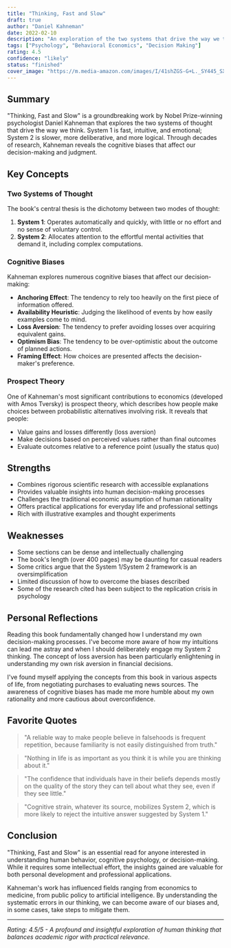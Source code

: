 ```yaml
---
title: "Thinking, Fast and Slow"
draft: true
author: "Daniel Kahneman"
date: 2022-02-10
description: "An exploration of the two systems that drive the way we think"
tags: ["Psychology", "Behavioral Economics", "Decision Making"]
rating: 4.5
confidence: "likely"
status: "finished"
cover_image: "https://m.media-amazon.com/images/I/41shZGS-G+L._SY445_SX342_.jpg"
---
```


## Summary

"Thinking, Fast and Slow" is a groundbreaking work by Nobel Prize-winning psychologist Daniel Kahneman that explores the two systems of thought that drive the way we think. System 1 is fast, intuitive, and emotional; System 2 is slower, more deliberative, and more logical. Through decades of research, Kahneman reveals the cognitive biases that affect our decision-making and judgment.

## Key Concepts

### Two Systems of Thought

The book's central thesis is the dichotomy between two modes of thought:

1. **System 1**: Operates automatically and quickly, with little or no effort and no sense of voluntary control.
2. **System 2**: Allocates attention to the effortful mental activities that demand it, including complex computations.

### Cognitive Biases

Kahneman explores numerous cognitive biases that affect our decision-making:

- **Anchoring Effect**: The tendency to rely too heavily on the first piece of information offered.
- **Availability Heuristic**: Judging the likelihood of events by how easily examples come to mind.
- **Loss Aversion**: The tendency to prefer avoiding losses over acquiring equivalent gains.
- **Optimism Bias**: The tendency to be over-optimistic about the outcome of planned actions.
- **Framing Effect**: How choices are presented affects the decision-maker's preference.

### Prospect Theory

One of Kahneman's most significant contributions to economics (developed with Amos Tversky) is prospect theory, which describes how people make choices between probabilistic alternatives involving risk. It reveals that people:

- Value gains and losses differently (loss aversion)
- Make decisions based on perceived values rather than final outcomes
- Evaluate outcomes relative to a reference point (usually the status quo)

## Strengths

- Combines rigorous scientific research with accessible explanations
- Provides valuable insights into human decision-making processes
- Challenges the traditional economic assumption of human rationality
- Offers practical applications for everyday life and professional settings
- Rich with illustrative examples and thought experiments

## Weaknesses

- Some sections can be dense and intellectually challenging
- The book's length (over 400 pages) may be daunting for casual readers
- Some critics argue that the System 1/System 2 framework is an oversimplification
- Limited discussion of how to overcome the biases described
- Some of the research cited has been subject to the replication crisis in psychology

## Personal Reflections

Reading this book fundamentally changed how I understand my own decision-making processes. I've become more aware of how my intuitions can lead me astray and when I should deliberately engage my System 2 thinking. The concept of loss aversion has been particularly enlightening in understanding my own risk aversion in financial decisions.

I've found myself applying the concepts from this book in various aspects of life, from negotiating purchases to evaluating news sources. The awareness of cognitive biases has made me more humble about my own rationality and more cautious about overconfidence.

## Favorite Quotes

> "A reliable way to make people believe in falsehoods is frequent repetition, because familiarity is not easily distinguished from truth."

> "Nothing in life is as important as you think it is while you are thinking about it."

> "The confidence that individuals have in their beliefs depends mostly on the quality of the story they can tell about what they see, even if they see little."

> "Cognitive strain, whatever its source, mobilizes System 2, which is more likely to reject the intuitive answer suggested by System 1."

## Conclusion

"Thinking, Fast and Slow" is an essential read for anyone interested in understanding human behavior, cognitive psychology, or decision-making. While it requires some intellectual effort, the insights gained are valuable for both personal development and professional applications.

Kahneman's work has influenced fields ranging from economics to medicine, from public policy to artificial intelligence. By understanding the systematic errors in our thinking, we can become aware of our biases and, in some cases, take steps to mitigate them.

---

*Rating: 4.5/5 - A profound and insightful exploration of human thinking that balances academic rigor with practical relevance.* 